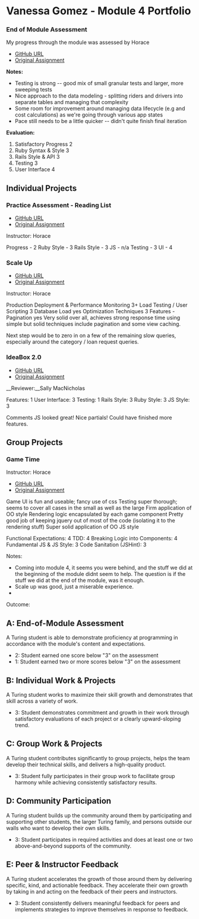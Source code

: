 # Vanessa Gomez - Module 4 Portfolio

### End of Module Assessment

My progress through the module was assessed by Horace

* [GitHub URL](https://github.com/vanegomez/goober)
* [Original Assignment](https://github.com/turingschool/challenges/blob/master/goober.markdown#iteration-4---accepting-ride-requests-driver)

__Notes:__

* Testing is strong -- good mix of small granular tests and larger,
more sweeping tests
* Nice approach to the data modeling - splitting riders and drivers into
separate tables and managing that complexity
* Some room for improvement around managing data lifecycle (e.g and cost
 calculations) as we're going through various app states
* Pace still needs to be a little quicker -- didn't quite finish final
 iteration

__Evaluation:__

1. Satisfactory Progress 2
2. Ruby Syntax & Style 3
3. Rails Style & API 3
4. Testing 3
5. User Interface 4

## Individual Projects

### Practice Assessment - Reading List
* [GitHub URL](https://github.com/vanegomez/reading_list)
* [Original Assignment](https://gist.github.com/worace/0fa8052bfcf983e8722d)

Instructor: Horace

Progress - 2
Ruby Style - 3
Rails Style - 3
JS - n/a
Testing - 3
UI - 4

### Scale Up
* [GitHub URL](https://github.com/vanegomez/scale-up)
* [Original Assignment](https://github.com/turingschool/curriculum/blob/master/source/projects/the_scale_up.markdown)

Instructor: Horace

Production Deployment & Performance Monitoring 3+
Load Testing / User Scripting 3
Database Load yes
Optimization Techniques 3
Features - Pagination yes
Very solid over all, achieves strong response time using simple but solid techniques include pagination and some view caching.

Next step would be to zero in on a few of the remaining slow queries, especially around the category / loan request queries.

### IdeaBox 2.0
* [GitHub URL](https://github.com/vanegomez/idea_box)
* [Original Assignment](https://github.com/turingschool/curriculum/blob/master/source/projects/revenge_of_idea_box.markdown)

__Reviewer:__Sally MacNicholas

Features: 1
User Interface: 3
Testing: 1
Rails Style: 3
Ruby Style: 3
JS Style: 3

Comments JS looked great! Nice partials! Could have finished more features.

## Group Projects

### Game Time 

Instructor: Horace

* [GitHub URL](https://github.com/vanegomez/lights_out)
* [Original Assignment](https://github.com/turingschool/lesson_plans/blob/master/ruby_04-apis_and_scalability/gametime_project.markdown)

Game UI is fun and useable; fancy use of css
Testing super thorough; seems to cover all cases in the small as well as the large
Firm application of OO style
Rendering logic encapsulated by each game component
Pretty good job of keeping jquery out of most of the code (isolating it to the rendering stuff)
Super solid application of OO JS style

Functional Expectations: 4
TDD: 4
Breaking Logic into Components: 4
Fundamental JS & JS Style: 3
Code Sanitation (JSHint): 3

Notes:
* Coming into module 4, it seems you were behind, and the stuff we did at the beginning of the module didnt seem to help. The question is if the stuff we did at the end of the module, was it enough.
* Scale up was good, just a miserable experience.
* 

Outcome:

## A: End-of-Module Assessment

A Turing student is able to demonstrate proficiency at programming in accordance
with the module's content and expectations.


* 2: Student earned one score below "3" on the assessment
* 1: Student earned two or more scores below "3" on the assessment

## B: Individual Work & Projects

A Turing student works to maximize their skill growth and demonstrates
that skill across a variety of work.

* 3: Student demonstrates commitment and growth in their work through satisfactory
evaluations of each project or a clearly upward-sloping trend.

## C: Group Work & Projects

A Turing student contributes significantly to group projects, helps the team
develop their technical skills, and delivers a high-quality product.

* 3: Student fully participates in their group work to facilitate group harmony
while achieving consistently satisfactory results.

## D: Community Participation

A Turing student builds up the community around them by participating and
supporting other students, the larger Turing family, and persons outside our
walls who want to develop their own skills.

* 3: Student participates in required activities and does at least one or two
above-and-beyond supports of the community.

## E: Peer & Instructor Feedback

A Turing student accelerates the growth of those around
them by delivering specific, kind, and actionable feedback. They accelerate their
own growth by taking in and acting on the feedback of their peers and instructors.

* 3: Student consistently delivers meaningful feedback for peers and implements
strategies to improve themselves in response to feedback.


